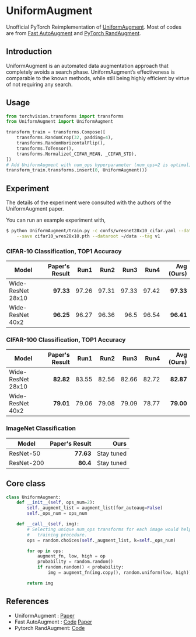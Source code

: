 # UniformAugment

Unofficial PyTorch Reimplementation of [UniformAugment](https://arxiv.org/abs/2003.14348). Most of codes are from [Fast AutoAugment](https://github.com/kakaobrain/fast-autoaugment) and [PyTorch RandAugment](https://github.com/ildoonet/pytorch-randaugment).

## Introduction
UniformAugment is an automated data augmentation approach that completely avoids a search phase. UniformAugment’s effectiveness is comparable to the known methods, while still being highly efficient by virtue of not requiring any search.

## Usage

```python
from torchvision.transforms import transforms
from UniformAugment import UniformAugment

transform_train = transforms.Compose([
    transforms.RandomCrop(32, padding=4),
    transforms.RandomHorizontalFlip(),
    transforms.ToTensor(),
    transforms.Normalize(_CIFAR_MEAN, _CIFAR_STD),
])
# Add UniformAugment with num_ops hyperparameter (num_ops=2 is optimal)
transform_train.transforms.insert(0, UniformAugment())
```

## Experiment

The details of the experiment were consulted with the authors of the UniformAugment paper.

You can run an example experiment with, 

```bash
$ python UniformAugment/train.py -c confs/wresnet28x10_cifar.yaml --dataset cifar10 \
    --save cifar10_wres28x10.pth --dataroot ~/data --tag v1
```

### CIFAR-10 Classification, TOP1 Accuracy

| Model             | Paper's Result | Run1         | Run2         | Run3         | Run4         | Avg (Ours)   |
|-------------------|---------------:|-------------:|-------------:|-------------:|-------------:|-------------:|
| Wide-ResNet 28x10 | **97.33**      | 97.26        | 97.31        | 97.33        | 97.42        | **97.33**    |
| Wide-ResNet 40x2  | **96.25**      | 96.27        | 96.36        | 96.5         | 96.54        | **96.41**    |

### CIFAR-100 Classification, TOP1 Accuracy

| Model             | Paper's Result | Run1         | Run2         | Run3         | Run4         | Avg (Ours)   |
|-------------------|---------------:|-------------:|-------------:|-------------:|-------------:|-------------:|
| Wide-ResNet 28x10 | **82.82**      | 83.55        | 82.56        | 82.66        | 82.72        | **82.87**    |
| Wide-ResNet 40x2  | **79.01**      | 79.06        | 79.08        | 79.09        | 78.77        | **79.00**    |



### ImageNet Classification

| Model             | Paper's Result | Ours         |
|-------------------|---------------:|-------------:|
| ResNet-50         | **77.63**      | Stay tuned   |
| ResNet-200        | **80.4**       | Stay tuned   |


## Core class
```python
class UniformAugment:
    def __init__(self, ops_num=2):
        self._augment_list = augment_list(for_autoaug=False)
        self._ops_num = ops_num

    def __call__(self, img):
        # Selecting unique num_ops transforms for each image would help the
        #   training procedure.
        ops = random.choices(self._augment_list, k=self._ops_num)

        for op in ops:
            augment_fn, low, high = op
            probability = random.random()
            if random.random() < probability:
                img = augment_fn(img.copy(), random.uniform(low, high))

        return img
```


## References

- UniformAugment : [Paper](https://arxiv.org/abs/2003.14348)
- Fast AutoAugment : [Code](https://github.com/kakaobrain/fast-autoaugment) [Paper](https://arxiv.org/abs/1905.00397)
- Pytorch RandAugment: [Code](https://github.com/ildoonet/pytorch-randaugment)
